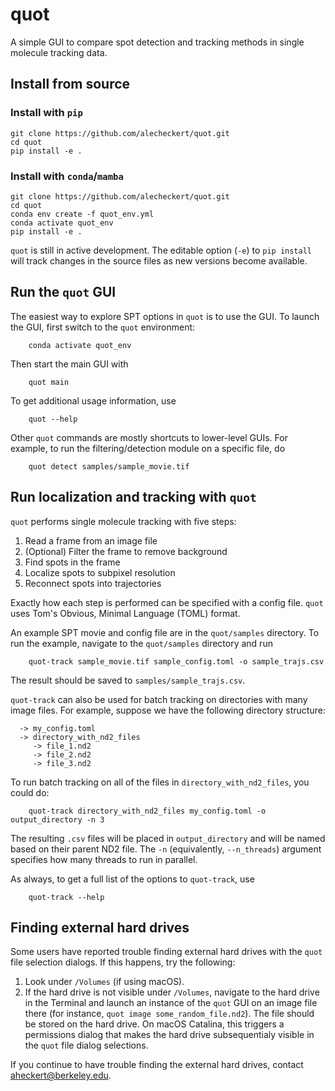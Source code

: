 # quot
A simple GUI to compare spot detection and tracking methods in single molecule tracking data.

## Install from source

### Install with `pip`

```
git clone https://github.com/alecheckert/quot.git
cd quot
pip install -e .
```

### Install with `conda`/`mamba`

```
git clone https://github.com/alecheckert/quot.git
cd quot
conda env create -f quot_env.yml
conda activate quot_env
pip install -e .
```

`quot` is still in active development. The editable option (`-e`) to `pip install` will track changes in the source files as new versions become available.

## Run the `quot` GUI

The easiest way to explore SPT options in `quot` is to use the GUI. To launch the GUI, first switch to the `quot` environment:

```
    conda activate quot_env
```

Then start the main GUI with

```
    quot main
```

To get additional usage information, use
```
    quot --help
```

Other `quot` commands are mostly shortcuts to lower-level GUIs. For example, to run the filtering/detection module on a specific file, do
```
    quot detect samples/sample_movie.tif
```

## Run localization and tracking with `quot`

`quot` performs single molecule tracking with five steps:

1. Read a frame from an image file
2. (Optional) Filter the frame to remove background
3. Find spots in the frame
4. Localize spots to subpixel resolution
5. Reconnect spots into trajectories

Exactly how each step is performed can be specified with a config file. `quot` uses Tom's Obvious, Minimal Language (TOML) format.

An example SPT movie and config file are in the `quot/samples` directory.
To run the example, navigate to the `quot/samples` directory and run
```
    quot-track sample_movie.tif sample_config.toml -o sample_trajs.csv
```

The result should be saved to `samples/sample_trajs.csv`.

`quot-track` can also be used for batch tracking on directories with 
many image files. For example, suppose we have the following directory
structure:
```
  -> my_config.toml
  -> directory_with_nd2_files
     -> file_1.nd2
     -> file_2.nd2 
     -> file_3.nd2
```

To run batch tracking on all of the files in `directory_with_nd2_files`,
you could do:
```
    quot-track directory_with_nd2_files my_config.toml -o output_directory -n 3
```

The resulting `.csv` files will be placed in `output_directory` and will be
named based on their parent ND2 file. The `-n` (equivalently, `--n_threads`)
argument specifies how many threads to run in parallel.

As always, to get a full list of the options to `quot-track`, use
```
    quot-track --help
```

## Finding external hard drives

Some users have reported trouble finding external hard drives with the `quot` file selection dialogs. If this happens, try the following:

1. Look under `/Volumes` (if using macOS).
2. If the hard drive is not visible under `/Volumes`, navigate to the hard drive in the Terminal and launch an instance of the `quot` GUI on an image file there (for instance, `quot image some_random_file.nd2`). The file should be stored on the hard drive. On macOS Catalina, this triggers a permissions dialog that makes the hard drive subsequentialy visible in the `quot` file dialog selections.

If you continue to have trouble finding the external hard drives, contact <aheckert@berkeley.edu>.
